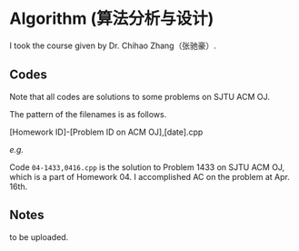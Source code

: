 # Algorithm (算法分析与设计)

I took the course given by Dr. Chihao Zhang（张驰豪）.

## Codes

Note that all codes are solutions to some problems on SJTU ACM OJ.

The pattern of the filenames is as follows.

[Homework ID]-[Problem ID on ACM OJ],[date].cpp

*e.g.*

Code `04-1433,0416.cpp` is the solution to Problem 1433 on SJTU ACM OJ, which is a part of Homework 04. I accomplished AC on the problem at Apr. 16th.

## Notes

to be uploaded.
